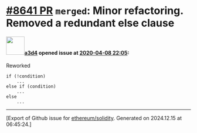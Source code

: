 # [\#8641 PR](https://github.com/ethereum/solidity/pull/8641) `merged`: Minor refactoring. Removed a redundant else clause

#### <img src="https://avatars.githubusercontent.com/u/60588784?v=4" width="50">[a3d4](https://github.com/a3d4) opened issue at [2020-04-08 22:05](https://github.com/ethereum/solidity/pull/8641):

Reworked
```
if (!condition)
    ...
else if (condition)
    ...
else
    ...
```





-------------------------------------------------------------------------------



[Export of Github issue for [ethereum/solidity](https://github.com/ethereum/solidity). Generated on 2024.12.15 at 06:45:24.]
